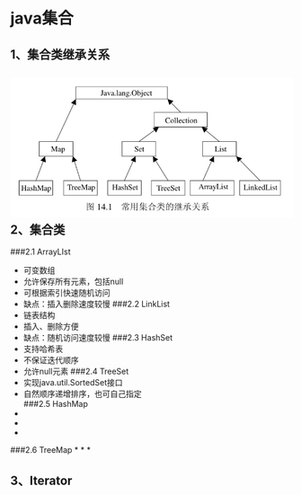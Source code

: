 java集合
============
1、集合类继承关系
--------------
![](https://github.com/GaoHuijian/javaSE/blob/master/Collection/images/collection.png)
2、集合类
---------
###2.1 ArrayLIst
* 可变数组
* 允许保存所有元素，包括null
* 可根据索引快速随机访问
* 缺点：插入删除速度较慢
###2.2 LinkList
* 链表结构
* 插入、删除方便
* 缺点：随机访问速度较慢
###2.3 HashSet
* 支持哈希表
* 不保证迭代顺序
* 允许null元素
###2.4 TreeSet
* 实现java.util.SortedSet接口
* 自然顺序递增排序，也可自己指定	
###2.5 HashMap
* 
* 
* 
###2.6 TreeMap
* 
* 
* 

3、Iterator
-----------